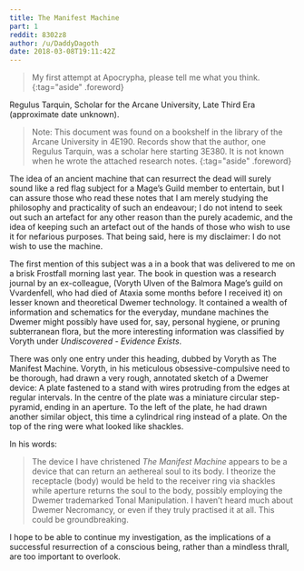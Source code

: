 ```yaml
---
title: The Manifest Machine
part: 1
reddit: 8302z8
author: /u/DaddyDagoth
date: 2018-03-08T19:11:42Z
---
```


> My first attempt at Apocrypha, please tell me what you think.
{:tag="aside" .foreword}

Regulus Tarquin, Scholar for the Arcane University, Late Third Era (approximate
date unknown).

> Note: This document was found on a bookshelf in the library of the Arcane
> University in 4E190. Records show that the author, one Regulus Tarquin, was a
> scholar here starting 3E380. It is not known when he wrote the attached
> research notes.
{:tag="aside" .foreword}

The idea of an ancient machine that can resurrect the dead will surely sound
like a red flag subject for a Mage’s Guild member to entertain, but I can assure
those who read these notes that I am merely studying the philosophy and
practicality of such an endeavour; I do not intend to seek out such an artefact
for any other reason than the purely academic, and the idea of keeping such an
artefact out of the hands of those who wish to use it for nefarious purposes.
That being said, here is my disclaimer: I do not wish to use the machine.

The first mention of this subject was a in a book that was delivered to me on a
brisk Frostfall morning last year. The book in question was a research journal
by an ex-colleague, (Voryth Ulven of the Balmora Mage’s guild on Vvardenfell,
who had died of Ataxia some months before I received it) on lesser known and
theoretical Dwemer technology. It contained a wealth of information and
schematics for the everyday, mundane machines the Dwemer might possibly have
used for, say, personal hygiene, or pruning subterranean flora, but the more
interesting information was classified by Voryth under _Undiscovered - Evidence
Exists_.

There was only one entry under this heading, dubbed by Voryth as The Manifest
Machine. Voryth, in his meticulous obsessive-compulsive need to be thorough, had
drawn a very rough, annotated sketch of a Dwemer device: A plate fastened to a
stand with wires protruding from the edges at regular intervals. In the centre
of the plate was a miniature circular step-pyramid, ending in an aperture. To
the left of the plate, he had drawn another similar object, this time a
cylindrical ring instead of a plate. On the top of the ring were what looked
like shackles.

In his words:

> The device I have christened _The Manifest Machine_ appears to be a device
> that can return an aethereal soul to its body. I theorize the receptacle
> (body) would be held to the receiver ring via shackles while aperture returns
> the soul to the body, possibly employing the Dwemer trademarked Tonal
> Manipulation. I haven’t heard much about Dwemer Necromancy, or even if they
> truly practised it at all. This could be groundbreaking.

I hope to be able to continue my investigation, as the implications of a
successful resurrection of a conscious being, rather than a mindless thrall, are
too important to overlook.

